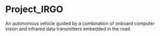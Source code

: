 # Project_IRGO
An autonomous vehicle guided by a combination of onboard computer vision and infrared data transmitters embedded in the road.
